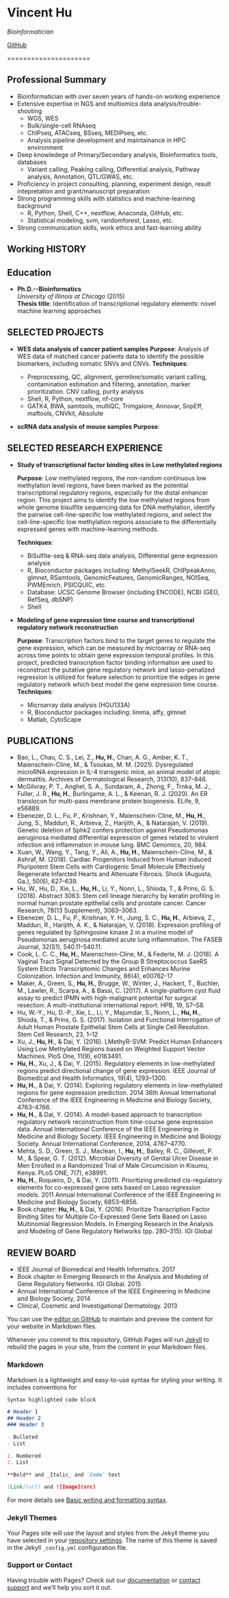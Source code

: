 # Vincent Hu

_Bioinformatician_

[GitHub](https://github.com/vincenthhu/)

=====================

## Professional Summary

+ Bioinformatician with over seven years of hands-on working experience
+ Extensive expertise in NGS and multiomics data analysis/trouble-shooting
    - WGS, WES
    - Bulk/single-cell RNAseq
    - ChIPseq, ATACseq, BSseq, MEDIPseq, etc.
    - Analysis pipeline development and maintainance in HPC environment
+ Deep knowledege of Primary/Secondary analysis, Bioinformatics tools, databases
    - Variant calling, Peaking calling, Differential analysis, Pathway analysis, Annotation, QTL/GWAS, etc.
+ Proficiency in project consulting, planning, experiment design, result intepretation and grant/manuscript preparation
+ Strong programming skills with statistics and machine-learning background
    - R, Python, Shell, C++, nextflow, Anaconda, GitHub, etc.
    - Statistical modeling, svm, randomforest, Lasso, etc.
+ Strong communication skills, work ethics and fast-learning ability

## Working HISTORY




## Education

+ **Ph.D.--Bioinformatics**  
    *University of Illinois at Chicago* (2015)  
    **Thesis title**: Identification of transcriptional regulatory elements: novel machine learning approaches
    
## SELECTED PROJECTS

+ **WES data analysis of cancer patient samples**
    **Purpose**: Analysis of WES data of matched cancer patients data to identify the possible biomarkers, including somatic SNVs and CNVs.
    **Techniques**: 
    + Preprocessing, QC, alignment, germline/somatic variant calling, contamination estimation and filtering, annotation, marker prioritization. CNV calling, purity analysis 
    + Shell, R, Python, nextflow, nf-core
    + GATK4, BWA, samtools, multiQC, Trimgalore, Annovar, SnpEff, maftools, CNVkit, Absolute

+ **scRNA data analysis of mouse samples**
    **Purpose**:


## SELECTED RESEARCH EXPERIENCE

+ **Study of transcriptional factor binding sites in Low methylated regions**

    **Purpose**: Low methylated regions, the non-random continuous low methylation level regions, have been marked as the potential transcriptional regulatory regions, especially for the distal enhancer region. This project aims to identify the low methylated regions from whole genome bisulfite sequencing data for DNA methylation, identify the pairwise cell-line-specific low methylated regions, and select the cell-line-specific low methylation regions associate to the differentially expressed genes with machine-learning methods.

    **Techniques**:

    + BiSulfite-seq & RNA-seq data analysis, Differential gene expression analysis
    + R, Bioconductor packages including:  MethylSeekR, ChIPpeakAnno, glmnet, RSamtools, GenomicFeatures, GenomicRanges, NOISeq, PWMEnrich, PSICQUIC, etc.
    + Database: UCSC Genome Browser (including ENCODE), NCBI (GEO, RefSeq, dbSNP)
    + Shell

+ **Modeling of gene expression time course and transcriptional regulatory network reconstruction**

    **Purpose**: Transcription factors bind to the target genes to regulate the gene expression, which can be measured by microarray or RNA-seq across time points to obtain gene expression temporal profiles.  In this project, predicted transcription factor binding information are used to reconstruct the putative gene regulatory network and lasso-penalized regression is utilized for feature selection to prioritize the edges in gene regulatory network which best model the gene expression time course.
    **Techniques**:
    + Microarray data analysis (HGU133A)
    + R, Bioconductor packages including: limma, affy, glmnet
    + Matlab, CytoScape
    
## PUBLICATIONS
+ Bao, L., Chau, C. S., Lei, Z., **Hu, H.**, Chan, A. G., Amber, K. T., Maienschein-Cline, M., & Tsoukas, M. M. (2021). Dysregulated microRNA expression in IL-4 transgenic mice, an animal model of atopic dermatitis. Archives of Dermatological Research, 313(10), 837–846. 
+ McGilvray, P. T., Anghel, S. A., Sundaram, A., Zhong, F., Trnka, M. J., Fuller, J. R., **Hu, H.**, Burlingame, A. L., & Keenan, R. J. (2020). An ER translocon for multi-pass membrane protein biogenesis. ELife, 9, e56889. 
+ Ebenezer, D. L., Fu, P., Krishnan, Y., Maienschein-Cline, M., **Hu, H.**, Jung, S., Madduri, R., Arbieva, Z., Harijith, A., & Natarajan, V. (2019). Genetic deletion of Sphk2 confers protection against Pseudomonas aeruginosa mediated differential expression of genes related to virulent infection and inflammation in mouse lung. BMC Genomics, 20, 984. 
+ Xuan, W., Wang, Y., Tang, Y., Ali, A., **Hu, H.**, Maienschein-Cline, M., & Ashraf, M. (2018). Cardiac Progenitors Induced from Human Induced Pluripotent Stem Cells with Cardiogenic Small Molecule Effectively Regenerate Infarcted Hearts and Attenuate Fibrosis. Shock (Augusta, Ga.), 50(6), 627–639. 
+ Hu, W., Hu, D., Xie, L., **Hu, H.**, Li, Y., Nonn, L., Shioda, T., & Prins, G. S. (2018). Abstract 3063: Stem cell lineage hierarchy by keratin profiling in normal human prostate epithelial cells and prostate cancer. Cancer Research, 78(13 Supplement), 3063–3063. 
+ Ebenezer, D. L., Fu, P., Krishnan, Y. H., Jung, S. C., **Hu, H.**, Arbieva, Z., Madduri, R., Harijith, A. K., & Natarajan, V. (2018). Expression profiling of genes regulated by Sphingosine kinase 2 in a murine model of Pseudomonas aeruginosa mediated acute lung inflammation. The FASEB Journal, 32(S1), 540.11-540.11. 
+ Cook, L. C. C., **Hu, H.**, Maienschein-Cline, M., & Federle, M. J. (2018). A Vaginal Tract Signal Detected by the Group B Streptococcus SaeRS System Elicits Transcriptomic Changes and Enhances Murine Colonization. Infection and Immunity, 86(4), e00762-17
+ Maker, A., Green, S., **Hu, H.**, Brugge, W., Winter, J., Hackert, T., Buchler, M., Lawler, R., Scarpa, A., & Bassi, C. (2017). A single-platform cyst fluid assay to predict IPMN with high-malignant potential for surgical resection: A multi-institutional international report. HPB, 19, S7–S8. 
+ Hu, W.-Y., Hu, D.-P., Xie, L., Li, Y., Majumdar, S., Nonn, L., **Hu, H.**, Shioda, T., & Prins, G. S. (2017). Isolation and Functional Interrogation of Adult Human Prostate Epithelial Stem Cells at Single Cell Resolution. Stem Cell Research, 23, 1–12
+ Xu, J., **Hu, H.**, & Dai, Y. (2016). LMethyR-SVM: Predict Human Enhancers Using Low Methylated Regions based on Weighted Support Vector Machines. PloS One, 11(9), e0163491. 
+ **Hu, H.**, Xu, J., & Dai, Y. (2015). Regulatory elements in low-methylated regions predict directional change of gene expression. IEEE Journal of Biomedical and Health Informatics, 19(4), 1293–1300. 
+ **Hu, H.**, & Dai, Y. (2014). Exploring regulatory elements in low-methylated regions for gene expression prediction. 2014 36th Annual International Conference of the IEEE Engineering in Medicine and Biology Society, 4763–4766.
+ **Hu, H.**, & Dai, Y. (2014). A model-based approach to transcription regulatory network reconstruction from time-course gene expression data. Annual International Conference of the IEEE Engineering in Medicine and Biology Society. IEEE Engineering in Medicine and Biology Society. Annual International Conference, 2014, 4767–4770.
+ Mehta, S. D., Green, S. J., Maclean, I., **Hu, H.**, Bailey, R. C., Gillevet, P. M., & Spear, G. T. (2012). Microbial Diversity of Genital Ulcer Disease in Men Enrolled in a Randomized Trial of Male Circumcision in Kisumu, Kenya. PLoS ONE, 7(7), e38991.
+ **Hu, H.**, Roqueiro, D., & Dai, Y. (2011). Prioritizing predicted cis-regulatory elements for co-expressed gene sets based on Lasso regression models. 2011 Annual International Conference of the IEEE Engineering in Medicine and Biology Society, 6853–6856.
+ Book chapter: **Hu, H.**, & Dai, Y. (2016). Prioritize Transcription Factor Binding Sites for Multiple Co-Expressed Gene Sets Based on Lasso Multinomial Regression Models. In Emerging Research in the Analysis and Modeling of Gene Regulatory Networks (pp. 280–315). IGI Global

## REVIEW BOARD

+ IEEE Journal of Biomedical and Health Informatics. 2017
+ Book chapter in Emerging Research in the Analysis and Modeling of Gene Regulatory Networks. IGI Global. 2015
+ Annual International Conference of the IEEE Engineering in Medicine and Biology Society, 2014
+ Clinical, Cosmetic and Investigational Dermatology.  2013

You can use the [editor on GitHub](https://github.com/vincenthhu/digital-cv/edit/gh-pages/index.md) to maintain and preview the content for your website in Markdown files.

Whenever you commit to this repository, GitHub Pages will run [Jekyll](https://jekyllrb.com/) to rebuild the pages in your site, from the content in your Markdown files.

### Markdown

Markdown is a lightweight and easy-to-use syntax for styling your writing. It includes conventions for

```markdown
Syntax highlighted code block

# Header 1
## Header 2
### Header 3

- Bulleted
- List

1. Numbered
2. List

**Bold** and _Italic_ and `Code` text

[Link](url) and ![Image](src)
```

For more details see [Basic writing and formatting syntax](https://docs.github.com/en/github/writing-on-github/getting-started-with-writing-and-formatting-on-github/basic-writing-and-formatting-syntax).

### Jekyll Themes

Your Pages site will use the layout and styles from the Jekyll theme you have selected in your [repository settings](https://github.com/vincenthhu/digital-cv/settings/pages). The name of this theme is saved in the Jekyll `_config.yml` configuration file.

### Support or Contact

Having trouble with Pages? Check out our [documentation](https://docs.github.com/categories/github-pages-basics/) or [contact support](https://support.github.com/contact) and we’ll help you sort it out.
